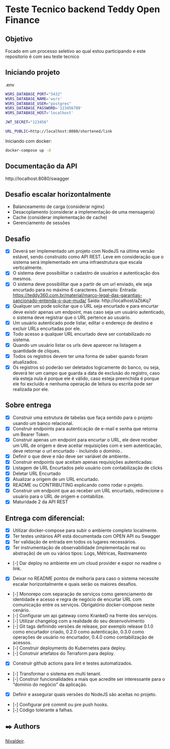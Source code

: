 # Teste Tecnico backend Teddy Open Finance
## Objetivo
Focado em um processo seletivo ao qual estou participando e este repositorio é com seu teste tecnico

## Iniciando projeto
.env
```bash
WSRS_DATABASE_PORT="5432"
WSRS_DATABASE_NAME='wsrs'
WSRS_DATABASE_USER="postgres"
WSRS_DATABASE_PASSWORD='123456789'
WSRS_DATABASE_HOST='localhost'

JWT_SECRET="123456"

URL_PUBLIC=http://localhost:8080/shortened/link
```
Iniciando com docker:
```bash
docker-compose up -d
```
## Documentação da API
http://localhost:8080/swagger

## Desafio escalar horizontalmente
  - Balanceamento de carga (considerar nginx)
  - Desacoplamento (considerar a implementação de uma mensageria)
  - Cache (considerar implementação de cache)
  - Gerenciamento de sessões

## Desafio
- [x] Deverá ser implementado um projeto com NodeJS na última versão estável, sendo construído como API REST. Leve em consideração que o sistema será implementado em uma infraestrutura que escala verticalmente.
- [x] O sistema deve possibilitar o cadastro de usuários e autenticação dos mesmos.
- [x] O sistema deve possibilitar que a partir de um url enviado, ele seja encurtado para no máximo 6 caracteres. Exemplo: Entrada: https://teddy360.com.br/material/marco-legal-das-garantias-sancionado-entenda-o-que-muda/ Saída: http://localhost/aZbKq7
- [x] Qualquer um pode solicitar que o URL seja encurtado e para encurtar deve existir apenas um endpoint, mas caso seja um usuário autenticado, o sistema deve registrar que o URL pertence ao usuário. 
- [x] Um usuário autenticado pode listar, editar o endereço de destino e excluir URLs encurtadas por ele.
- [x] Todo acesso a qualquer URL encurtado deve ser contabilizado no sistema.
- [x] Quando um usuário listar os urls deve aparecer na listagem a quantidade de cliques.
- [x] Todos os registros devem ter uma forma de saber quando foram atualizados.
- [x] Os registros só poderão ser deletados logicamente do banco, ou seja, deverá ter um campo que guarda a data de exclusão do registro, caso ela esteja nula é porque ele é válido, caso esteja preenchida é porque ele foi excluído e nenhuma operação de leitura ou escrita pode ser realizada por ele.
## Sobre entrega
- [x] Construir uma estrutura de tabelas que faça sentido para o projeto usando um banco relacional.
- [x] Construir endpoints para autenticação de e-mail e senha que retorna um Bearer Token.
- [x] Construir apenas um endpoint para encurtar o URL, ele deve receber um URL de origem e deve aceitar requisições com e sem autenticação, deve retornar o url encurtado - incluindo o domínio..
- [x] Definir o que deve e não deve ser variável de ambiente..
- [x] Construir endpoints que aceitam apenas requisições autenticadas:
- [x] Listagem de URL Encurtados pelo usuário com contabilização de clicks
- [x] Deletar URL Encurtado
- [x] Atualizar a origem de um URL encurtado.
- [x] README ou CONTRIBUTING explicando como rodar o projeto.
- [x] Construir um endpoint que ao receber um URL encurtado, redirecione o usuário para o URL de origem e contabilize.
- [x] Maturidade 2 da API REST
## Entrega com diferencial:
- [x] Utilizar docker-compose para subir o ambiente completo localmente.
- [x] Ter testes unitários
API está documentada com OPEN API ou Swagger
- [x] Ter validação de entrada em todos os lugares necessários.
- [x] Ter instrumentação de observabilidade (implementação real ou abstração) de um ou vários tipos: Logs, Métricas, Rastreamento

- [-] Dar deploy no ambiente em um cloud provider e expor no readme o link.
- [x] Deixar no README pontos de melhoria para caso o sistema necessite escalar horizontalmente e quais serão os maiores desafios.

- [-] Monorepo com separação de serviços como gerenciamento de identidade e acesso e regra de negócio de encurtar URL com comunicação entre os serviços. Obrigatório docker-compose neste cenário.
- [-] Configurar um api gateway como KrankeD na frente dos serviços.
- [-] Utilizar changelog com a realidade do seu desenvolvimento
- [-] Git tags definindo versões de release, por exemplo release 0.1.0 como encurtador criado, 0.2.0 como autenticação, 0.3.0 como operações de usuário no encurtador, 0.4.0 como contabilização de acessos.
- [-] Construir deployments do Kubernetes para deploy.
- [-] Construir artefatos do Terraform para deploy.
- [x] Construir github actions para lint e testes automatizados.
- [-] Transformar o sistema em multi tenant.
- [-] Construir funcionalidades a mais que acredite ser interessante para o “domínio do negócio” da aplicação.
- [x] Definir e assegurar quais versões do NodeJS são aceitas no projeto.
- [-] Configurar pré commit ou pre push hooks.
- [-] Código tolerante a falhas.


## ✒️ Authors
[Nivaldeir](https://github.com/nivaldeir).

